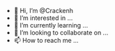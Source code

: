 - 👋 Hi, I’m @Crackenh
- 👀 I’m interested in ...
- 🌱 I’m currently learning ...
- 💞️ I’m looking to collaborate on ...
- 📫 How to reach me ...

<!---
Crackenh/Crackenh is a ✨ special ✨ repository because its `README.md` (this file) appears on your GitHub profile.
You can click the Preview link to take a look at your changes.
--->
